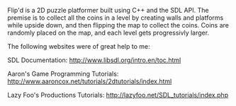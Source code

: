 Flip'd is a 2D puzzle platformer built using C++ and the SDL API. The premise is to collect all the coins in a level by creating walls and platforms while upside down, and then flipping the map to collect the coins. Coins are randomly placed on the map, and each level gets progressivly larger. 


The following websites were of great help to me:

SDL Documentation: http://www.libsdl.org/intro.en/toc.html

Aaron's Game Programming Tutorials: http://www.aaroncox.net/tutorials/2dtutorials/index.html

Lazy Foo's Productions Tutorials: http://lazyfoo.net/SDL_tutorials/index.php